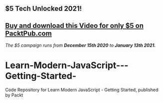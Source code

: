 ## $5 Tech Unlocked 2021!
[Buy and download this Video for only $5 on PacktPub.com](https://www.packtpub.com/product/learn-modern-javascript-getting-started-video/9781839216282)
-----
*The $5 campaign         runs from __December 15th 2020__ to __January 13th 2021.__*

# Learn-Modern-JavaScript---Getting-Started-
Code Repository for Learn Modern JavaScript - Getting Started, published by Packt
